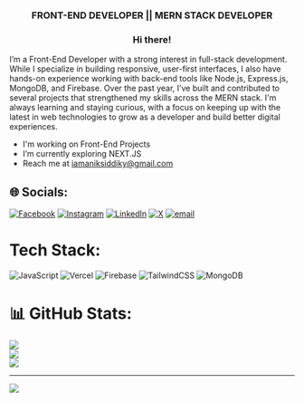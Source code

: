 <h3 align="center">FRONT-END DEVELOPER || MERN STACK DEVELOPER</h3>  

### <div align="center">Hi there!
I’m a Front-End Developer with a strong interest in full-stack development. While I specialize in building responsive, user-first interfaces, I also have hands-on experience working with back-end tools like Node.js, Express.js, MongoDB, and Firebase. Over the past year, I’ve built and contributed to several projects that strengthened my skills across the MERN stack. I'm always learning and staying curious, with a focus on keeping up with the latest in web technologies to grow as a developer and build better digital experiences.</div> 


- I'm working on Front-End Projects
- I’m currently exploring NEXT.JS
- Reach me at iamaniksiddiky@gmail.com


## 🌐 Socials:
[![Facebook](https://img.shields.io/badge/Facebook-%231877F2.svg?logo=Facebook&logoColor=white)](https://facebook.com/dev.anik.siddiky) [![Instagram](https://img.shields.io/badge/Instagram-%23E4405F.svg?logo=Instagram&logoColor=white)](https://instagram.com/anik_siddiky) [![LinkedIn](https://img.shields.io/badge/LinkedIn-%230077B5.svg?logo=linkedin&logoColor=white)](https://linkedin.com/in/anik-siddiky) [![X](https://img.shields.io/badge/X-black.svg?logo=X&logoColor=white)](https://x.com/codesbynik) [![email](https://img.shields.io/badge/Email-D14836?logo=gmail&logoColor=white)](mailto:iamaniksiddiky) 

# Tech Stack:
![JavaScript](https://img.shields.io/badge/javascript-%23323330.svg?style=for-the-badge&logo=javascript&logoColor=%23F7DF1E) ![Vercel](https://img.shields.io/badge/vercel-%23000000.svg?style=for-the-badge&logo=vercel&logoColor=white) ![Firebase](https://img.shields.io/badge/firebase-%23039BE5.svg?style=for-the-badge&logo=firebase) ![TailwindCSS](https://img.shields.io/badge/tailwindcss-%2338B2AC.svg?style=for-the-badge&logo=tailwind-css&logoColor=white) ![MongoDB](https://img.shields.io/badge/MongoDB-%234ea94b.svg?style=for-the-badge&logo=mongodb&logoColor=white)
# 📊 GitHub Stats:
![](https://github-readme-stats.vercel.app/api?username=anik-siddiky&theme=dark&hide_border=false&include_all_commits=false&count_private=false)<br/>
![](https://nirzak-streak-stats.vercel.app/?user=anik-siddiky&theme=dark&hide_border=false)<br/>
![](https://github-readme-stats.vercel.app/api/top-langs/?username=anik-siddiky&theme=dark&hide_border=false&include_all_commits=false&count_private=false&layout=compact)

---
[![](https://visitcount.itsvg.in/api?id=anik-siddiky&icon=0&color=0)](https://visitcount.itsvg.in)

<!-- Proudly created with GPRM ( https://gprm.itsvg.in ) -->

